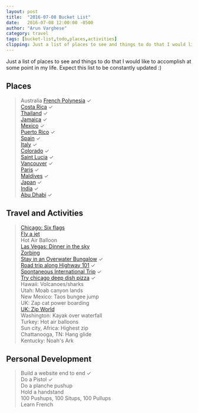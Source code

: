 ```yaml
---
layout: post
title:  "2016-07-08 Bucket List"
date:   2016-07-08 12:00:00 -0500
author: "Arun Varghese"
category: travel
tags: [bucket-list,todo,places,activities]
clipping: Just a list of places to see and things to do that I would like to accomplish at some point in my life. Expect this list to be constantly updated...
---
```


Just a list of places to see and things to do that I would like to accomplish at some point in my life. Expect this list to be constantly updated :)

## Places  
> Australia
> [French Polynesia](/travel/2016/12/24/french-polynesia.html) ✓  
> [Costa Rica](/travel/2016/10/07/costa-rica.html) ✓  
> [Thailand](/travel/2016/11/19/thailand.html) ✓  
> [Jamaica](/travel/2016/08/26/negril.html) ✓  
> [Mexico](http://imgur.com/a/Y1IKS) ✓  
> [Puerto Rico](/travel/2016/07/08/puerto-rico-trip.html) ✓  
> [Spain](/travel/2016/05/16/barcelona-spain-trip.html) ✓  
> [Italy](/travel/2016/05/15/italy-trip.html) ✓  
> [Colorado](http://imgur.com/a/GznDe) ✓  
> [Saint Lucia](http://imgur.com/a/OZl4l) ✓  
> [Vancouver](http://imgur.com/a/FrNOL) ✓  
> [Paris](http://imgur.com/a/8fFJT) ✓  
> [Maldives](http://imgur.com/a/AHnS7) ✓  
> [Japan](http://imgur.com/a/wF1UV) ✓  
> [India](http://imgur.com/a/Y6Ww7) ✓  
> [Abu Dhabi](http://imgur.com/a/Y6Ww7) ✓  

## Travel and Activities  
> [Chicago: Six flags](https://www.sixflags.com/greatamerica)  
> [Fly a jet](http://www.flyfighterjet.com/)  
> Hot Air Balloon  
> [Las Vegas: Dinner in the sky](http://dinnerinthesky.com/)  
> [Zorbing](http://www.zorbing.co.uk/)  
> [Stay in an Overwater Bungalow](/travel/2016/12/24/french-polynesia.html) ✓  
> [Road trip along Highway 101](http://imgur.com/a/03ibF) ✓  
> [Spontaneous International Trip](/travel/2016/08/20/puerto-vallarta.html) ✓  
> [Try chicago deep dish pizza](http://imgur.com/ryDmQWb) ✓  
> Hawaii: Volcanoes/sharks  
> Utah: Moab canyon lands  
> New Mexico: Taos bungee jump  
> UK: Zap cat power boarding  
> [UK: Zip World](https://www.zipworld.co.uk/)  
> Washington:  Kayak over waterfall  
> Turkey:  Hot air balloons  
> Sun city, Africa:  Highest zip  
> Chattanooga, TN: Hang glide  
> Kentucky: Noah's Ark  

## Personal Development  
> Build a website end to end ✓  
> Do a Pistol ✓  
> Do a planche pushup  
> Hold a handstand  
> 100 Pushups, 100 Situps, 100 Pullups  
> Learn French  


